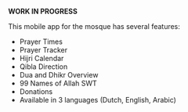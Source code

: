 **WORK IN PROGRESS**

This mobile app for the mosque has several features:
  - Prayer Times
  - Prayer Tracker
  - Hijri Calendar
  - Qibla Direction
  - Dua and Dhikr Overview
  - 99 Names of Allah SWT
  - Donations
  - Available in 3 languages (Dutch, English, Arabic)
